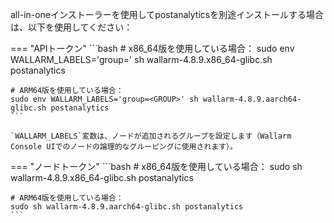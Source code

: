all-in-oneインストーラーを使用してpostanalyticsを別途インストールする場合は、以下を使用してください：

=== "APIトークン"
    ```bash
    # x86_64版を使用している場合：
    sudo env WALLARM_LABELS='group=<GROUP>' sh wallarm-4.8.9.x86_64-glibc.sh postanalytics

    # ARM64版を使用している場合：
    sudo env WALLARM_LABELS='group=<GROUP>' sh wallarm-4.8.9.aarch64-glibc.sh postanalytics
    ```        

    `WALLARM_LABELS`変数は、ノードが追加されるグループを設定します（Wallarm Console UIでのノードの論理的なグルーピングに使用されます）。

=== "ノードトークン"
    ```bash
    # x86_64版を使用している場合：
    sudo sh wallarm-4.8.9.x86_64-glibc.sh postanalytics

    # ARM64版を使用している場合：
    sudo sh wallarm-4.8.9.aarch64-glibc.sh postanalytics
    ```